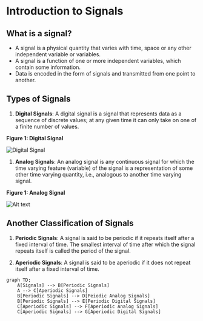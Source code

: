 # Introduction to Signals

## What is a signal?

- A signal is a physical quantity that varies with time, space or any other independent variable or variables.
- A signal is a function of one or more independent variables, which contain some information.
- Data is encoded in the form of signals and transmitted from one point to another.

## Types of Signals

1. **Digital Signals**: A digital signal is a signal that represents data as a sequence of discrete values; at any given time it can only take on one of a finite number of values.

**Figure 1: Digital Signal**

![Digital Signal](./../Assests/image3.png)

1. **Analog Signals**: An analog signal is any continuous signal for which the time varying feature (variable) of the signal is a representation of some other time varying quantity, i.e., analogous to another time varying signal.

**Figure 1: Analog Signal**

![Alt text](./../Assests/image4.png)

## Another Classification of Signals

1. **Periodic Signals**: A signal is said to be periodic if it repeats itself after a fixed interval of time. The smallest interval of time after which the signal repeats itself is called the period of the signal.

2. **Aperiodic Signals**: A signal is said to be aperiodic if it does not repeat itself after a fixed interval of time.

```mermaid
graph TD;
    A[Signals] --> B[Periodic Signals]
    A --> C[Aperiodic Signals]
    B[Periodic Signals] --> D[Peiodic Analog Signals]
    B[Periodic Signals] --> E[Periodic Digital Signals]
    C[Aperiodic Signals] --> F[Aperiodic Analog Signals]
    C[Aperiodic Signals] --> G[Aperiodic Digital Signals]
```
